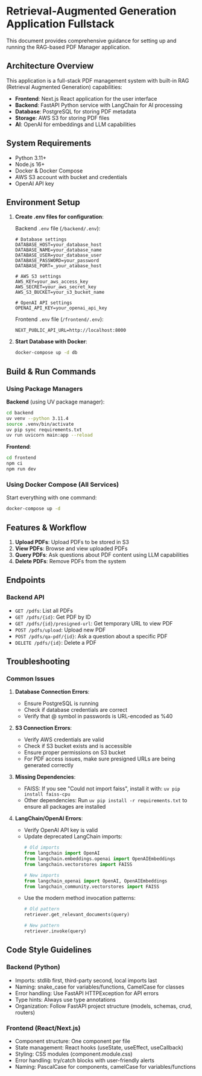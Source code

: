 # Retrieval-Augmented Generation Application Fullstack

This document provides comprehensive guidance for setting up and running the RAG-based PDF Manager application.

## Architecture Overview

This application is a full-stack PDF management system with built-in RAG (Retrieval Augmented Generation) capabilities:

- **Frontend**: Next.js React application for the user interface
- **Backend**: FastAPI Python service with LangChain for AI processing
- **Database**: PostgreSQL for storing PDF metadata
- **Storage**: AWS S3 for storing PDF files
- **AI**: OpenAI for embeddings and LLM capabilities

## System Requirements

- Python 3.11+
- Node.js 16+
- Docker & Docker Compose
- AWS S3 account with bucket and credentials
- OpenAI API key

## Environment Setup

1. **Create .env files for configuration**:

   Backend `.env` file (`/backend/.env`):
   ```
   # Database settings
   DATABASE_HOST=your_database_host
   DATABASE_NAME=your_database_name
   DATABASE_USER=your_database_user
   DATABASE_PASSWORD=your_password
   DATABASE_PORT=_your_atabase_host

   # AWS S3 settings
   AWS_KEY=your_aws_access_key
   AWS_SECRET=your_aws_secret_key
   AWS_S3_BUCKET=your_s3_bucket_name

   # OpenAI API settings
   OPENAI_API_KEY=your_openai_api_key
   ```

   Frontend `.env` file (`/frontend/.env`):
   ```
   NEXT_PUBLIC_API_URL=http://localhost:8000
   ```

2. **Start Database with Docker**:
   ```bash
   docker-compose up -d db
   ```

## Build & Run Commands

### Using Package Managers

**Backend** (using UV package manager):
```bash
cd backend
uv venv --python 3.11.4
source .venv/bin/activate
uv pip sync requirements.txt
uv run uvicorn main:app --reload
```

**Frontend**:
```bash
cd frontend
npm ci
npm run dev
```

### Using Docker Compose (All Services)

Start everything with one command:
```bash
docker-compose up -d
```

## Features & Workflow

1. **Upload PDFs**: Upload PDFs to be stored in S3
2. **View PDFs**: Browse and view uploaded PDFs
3. **Query PDFs**: Ask questions about PDF content using LLM capabilities
4. **Delete PDFs**: Remove PDFs from the system

## Endpoints

### Backend API

- `GET /pdfs`: List all PDFs
- `GET /pdfs/{id}`: Get PDF by ID
- `GET /pdfs/{id}/presigned-url`: Get temporary URL to view PDF
- `POST /pdfs/upload`: Upload new PDF
- `POST /pdfs/qa-pdf/{id}`: Ask a question about a specific PDF
- `DELETE /pdfs/{id}`: Delete a PDF

## Troubleshooting

### Common Issues

1. **Database Connection Errors**:
   - Ensure PostgreSQL is running
   - Check if database credentials are correct
   - Verify that @ symbol in passwords is URL-encoded as %40

2. **S3 Connection Errors**:
   - Verify AWS credentials are valid
   - Check if S3 bucket exists and is accessible
   - Ensure proper permissions on S3 bucket
   - For PDF access issues, make sure presigned URLs are being generated correctly

3. **Missing Dependencies**:
   - FAISS: If you see "Could not import faiss", install it with: `uv pip install faiss-cpu`
   - Other dependencies: Run `uv pip install -r requirements.txt` to ensure all packages are installed

4. **LangChain/OpenAI Errors**:
   - Verify OpenAI API key is valid
   - Update deprecated LangChain imports:
     ```python
     # Old imports
     from langchain import OpenAI
     from langchain.embeddings.openai import OpenAIEmbeddings
     from langchain.vectorstores import FAISS
     
     # New imports
     from langchain_openai import OpenAI, OpenAIEmbeddings
     from langchain_community.vectorstores import FAISS
     ```
   - Use the modern method invocation patterns:
     ```python
     # Old pattern
     retriever.get_relevant_documents(query)
     
     # New pattern
     retriever.invoke(query)
     ```

## Code Style Guidelines

### Backend (Python)
* Imports: stdlib first, third-party second, local imports last
* Naming: snake_case for variables/functions, CamelCase for classes
* Error handling: Use FastAPI HTTPException for API errors
* Type hints: Always use type annotations
* Organization: Follow FastAPI project structure (models, schemas, crud, routers)

### Frontend (React/Next.js)
* Component structure: One component per file
* State management: React hooks (useState, useEffect, useCallback)
* Styling: CSS modules (component.module.css)
* Error handling: try/catch blocks with user-friendly alerts
* Naming: PascalCase for components, camelCase for variables/functions
